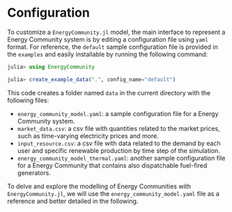 # Configuration

To customize a `EnergyCommunity.jl` model, the main interface to represent a Energy Community system is by editing a configuration file using `yaml` format. For reference, the `default` sample configuration file is provided in the `examples` and easily installable by running the following command:

```julia
julia> using EnergyCommunity

julia> create_example_data(".", config_name="default")
```

This code creates a folder named `data` in the current directory with the following files:

- `energy_community_model.yaml`: a sample configuration file for a Energy Community system.
- `market_data.csv`: a csv file with quantities related to the market prices, such as time-varying electricity prices and more.
- `input_resource.csv`: a csv file with data related to the demand by each user and specific renewable production by time step of the simulation.
- `energy_community_model_thermal.yaml`: another sample configuration file for a Energy Community that contains also dispatchable fuel-fired generators.

To delve and explore the modelling of Energy Communities with `EnergyCommunity.jl`, we will use the `energy_community_model.yaml` file as a reference and better detailed in the following.
